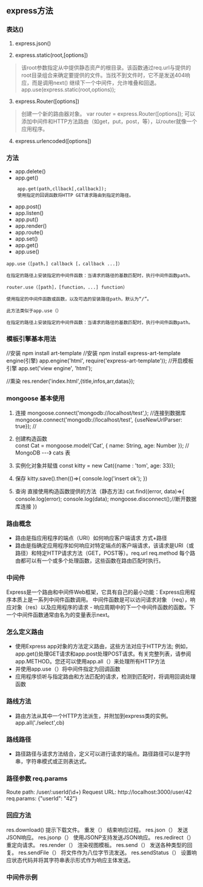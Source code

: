 ## express方法
### 表达()
1. express.json()
>
2. express.static(root,[options])
>该root参数指定从中提供静态资产的根目录。该函数通过req.url与提供的root目录组合来确定要提供的文件。当找不到文件时，它不是发送404响应，而是调用next() 继续下一个中间件，允许堆叠和回退。
>app.use(express.static(root,options));
3. express.Router([options])
>创建一个新的路由器对象。
>var router = express.Router([options]);
>可以添加中间件和HTTP方法路由（如get，put，post，等），以router就像一个应用程序。
4. express.urlencoded([options])
>

### 方法
- app.delete()
- app.get()
```
    app.get(path,cllback[,callback]);
    使用指定的回调函数将HTTP GET请求路由到指定的路径。
```
- app.post()
- app.listen()
- app.put()
- app.render()
- app.route()
- app.set()
- app.get()
- app.use()
```
app.use（[path，] callback [，callback ...]）

在指定的路径上安装指定的中间件函数：当请求的路径的基数匹配时，执行中间件函数path。
```
```
router.use（[path]，[function，...] function）

使用指定的中间件函数或函数，以及可选的安装路径path，默认为“/”。

此方法类似于app.use（）
```
```
在指定的路径上安装指定的中间件函数：当请求的路径的基数匹配时，执行中间件函数path。
```
### 模板引擎基本用法
//安装 npm install art-template
//安装 npm install express-art-template
engine(引擎)
app.engine('html', require('express-art-template'));
//开启模板引擎
app.set('view engine', 'html');

//熏染
 res.render('index.html',{title,infos,arr,datas});



### mongoose 基本使用
1. 连接 
mongoose.connect('mongodb://localhost/test',); //连接到数据库
mongoose.connect('mongodb://localhost/test', {useNewUrlParser: true}); //
2. 创建构造函数  
const Cat = mongoose.model('Cat', { name: String, age: Number }); // MongoDB ---》 cats 表
3. 实例化对象并赋值
const kitty = new Cat({name : 'tom', age: 33});
4. 保存 
kitty.save().then(()=>{
    console.log('insert ok');
})

5. 查询 直接使用构造函数提供的方法（静态方法)
cat.find((error, data)=>{
    console.log(error);
    console.log(data);
    mongoose.disconnect();//断开数据库连接
})

### 路由概念
-   路由是指应用程序的端点（URI）如何响应客户端请求  方式+路径
- 路由是指确定应用程序如何响应对特定端点的客户端请求，该请求是URI（或路径）和特定HTTP请求方法（GET，POST等）。req.url req.method
每个路由都可以有一个或多个处理函数，这些函数在路由匹配时执行。

### 中间件
Express是一个路由和中间件Web框架，它具有自己的最小功能：Express应用程序本质上是一系列中间件函数调用。
中间件函数是可以访问请求对象 （req），响应对象（res）以及应用程序的请求 - 响应周期中的下一个中间件函数的函数。下一个中间件函数通常由名为的变量表示next。

### 怎么定义路由
-   使用Express app对象的方法定义路由，这些方法对应于HTTP方法; 例如，app.get()处理GET请求和app.post处理POST请求。有关完整列表，请参阅app.METHOD。您还可以使用app.all（）来处理所有HTTP方法
- 并使用app.use（）将中间件指定为回调函数
- 应用程序侦听与指定路由和方法匹配的请求，检测到匹配时，将调用回调处理函数

### 路线方法
- 路由方法从其中一个HTTP方法派生，并附加到express类的实例。app.all('./select',cb)

### 路线路径
- 路径路径与请求方法结合，定义可以进行请求的端点。路径路径可以是字符串，字符串模式或正则表达式。

### 路径参数 req.params
Route path: /user/:userId(\d+)
Request URL: http://localhost:3000/user/42
req.params: {"userId": "42"}

### 回应方法
res.download() 	提示下载文件。
重发（） 	结束响应过程。
res.json（） 	发送JSON响应。
res.jsonp（） 	使用JSONP支持发送JSON响应。
res.redirect（） 	重定向请求。
res.render（） 	渲染视图模板。
res.send（） 	发送各种类型的回复。
res.sendFile（） 	将文件作为八位字节流发送。
res.sendStatus（） 	设置响应状态代码并将其字符串表示形式作为响应主体发送。

### 中间件示例

